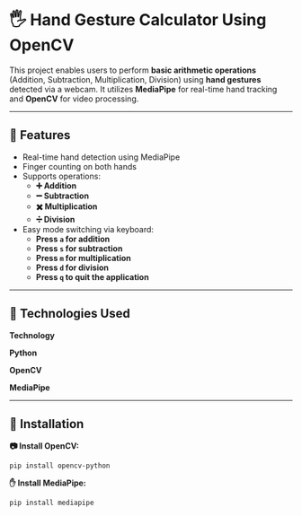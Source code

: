 # 🖐️ Hand Gesture Calculator Using OpenCV 

This project enables users to perform **basic arithmetic operations** (Addition, Subtraction, Multiplication, Division) using **hand gestures** detected via a webcam. It utilizes **MediaPipe** for real-time hand tracking and **OpenCV** for video processing.

---
## 🚀 Features

- Real-time hand detection using MediaPipe
- Finger counting on both hands
- Supports operations:
  - **➕ Addition**
  - **➖ Subtraction**
  - **✖️ Multiplication**
  - **➗ Division**
- Easy mode switching via keyboard:
  - **Press `a` for addition**
  - **Press `s` for subtraction**
  - **Press `m` for multiplication**
  - **Press `d` for division**
  - **Press `q` to quit the application**

---

## 🧰 Technologies Used

 **Technology**  

 **Python** 
 
 **OpenCV** 
 
 **MediaPipe** 
 
---

## 🔧 Installation


**📷 Install OpenCV:**

`pip install opencv-python`

**✋ Install MediaPipe:**

`pip install mediapipe`
